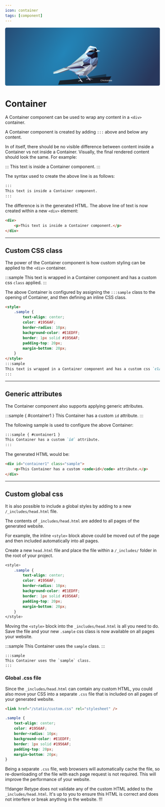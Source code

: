 ```yaml
---
icon: container
tags: [component]
---
```

![](/static/headers/header-23.png)

# Container

A Container component can be used to wrap any content in a `<div>` container.

A Container component is created by adding `:::` above and below any content.

In of itself, there should be no visible difference between content inside a Container vs not inside a Container. Visually, the final rendered content should look the same. For example:

:::
This text is inside a Container component.
:::

The syntax used to create the above line is as follows:

```md
:::
This text is inside a Container component.
:::
```

The difference is in the generated HTML. The above line of text is now created within a new `<div>` element:

```html
<div>
    <p>This text is inside a Container component.</p>
</div>
```

---

## Custom CSS class

The power of the Container component is how custom styling can be applied to the `<div>` container.

<style>
    .sample {
        text-align: center;
        color: #1956AF;
        border-radius: 10px;
        background-color: #E1EDFF;
        border: 1px solid #1956AF;
        padding-top: 20px;
        margin-bottom: 20px;
    }
</style>
:::sample
This text is wrapped in a Container component and has a custom css `class` applied.
:::

The above Container is configured by assigning the `:::sample` class to the opening of Container, and then defining an inline CSS class.

```md
<style>
    .sample {
        text-align: center;
        color: #1956AF;
        border-radius: 10px;
        background-color: #E1EDFF;
        border: 1px solid #1956AF;
        padding-top: 20px;
        margin-bottom: 20px;
    }
</style>
:::sample
This text is wrapped in a Container component and has a custom css `class` applied.
:::
```

---

## Generic attributes

The Container component also supports applying generic attributes.

:::sample { #container1 }
This Container has a custom `id` attribute.
:::

The following sample is used to configure the above Container:

```md
:::sample { #container1 }
This Container has a custom `id` attribute.
:::
```

The generated HTML would be:

```html
<div id="container1" class="sample">
    <p>This Container has a custom <code>id</code> attribute.</p>
</div>
```

---

## Custom global css

It is also possible to include a global styles by adding to a new `/_includes/head.html` file.

The contents of `_includes/head.html` are added to all pages of the generated website.

For example, the inline `<style>` block above could be moved out of the page and then included automatically into all pages.

Create a new `head.html` file and place the file within a `/_includes/` folder in the root of your project.

```css _includes/head.html
<style>
    .sample {
        text-align: center;
        color: #1956AF;
        border-radius: 10px;
        background-color: #E1EDFF;
        border: 1px solid #1956AF;
        padding-top: 20px;
        margin-bottom: 20px;
    }
</style>
```

Moving the `<style>` block into the `_includes/head.html` is all you need to do. Save the file and your new `.sample` css class is now available on all pages your website.

:::sample
This Container uses the `sample` class.
:::

```
:::sample
This Container uses the `sample` class.
:::
```

### Global .css file

Since the `_includes/head.html` can contain any custom HTML, you could also move your CSS into a separate `.css` file that is included on all pages of your generated website.

```html /_includes/head.html
<link href="/static/custom.css" rel="stylesheet" />
```

```css /static/custom.css
.sample {
    text-align: center;
    color: #1956AF;
    border-radius: 10px;
    background-color: #E1EDFF;
    border: 1px solid #1956AF;
    padding-top: 20px;
    margin-bottom: 20px;
}
```

Being a separate `.css` file, web browsers will automatically cache the file, so re-downloading of the file with each page request is not required. This will improve the performance of your website.

!!!danger
Retype does not validate any of the custom HTML added to the `_includes/head.html`. It's up to you to ensure this HTML is correct and does not interfere or break anything in the website.
!!!
